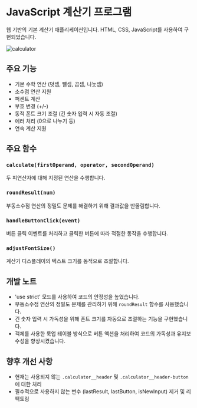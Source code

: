 # JavaScript 계산기 프로그램

웹 기반의 기본 계산기 애플리케이션입니다.
HTML, CSS, JavaScript를 사용하여 구현되었습니다.

![calculator](https://github.com/user-attachments/assets/af58765d-88fc-461e-a2ae-4eceb8021ae0)

## 주요 기능

- 기본 수학 연산 (덧셈, 뺄셈, 곱셈, 나눗셈)
- 소수점 연산 지원
- 퍼센트 계산
- 부호 변경 (+/-)
- 동적 폰트 크기 조절 (긴 숫자 입력 시 자동 조절)
- 에러 처리 (0으로 나누기 등)
- 연속 계산 지원

## 주요 함수

### `calculate(firstOperand, operator, secondOperand)`
두 피연산자에 대해 지정된 연산을 수행합니다.

### `roundResult(num)`
부동소수점 연산의 정밀도 문제를 해결하기 위해 결과값을 반올림합니다.

### `handleButtonClick(event)`
버튼 클릭 이벤트를 처리하고 클릭한 버튼에 따라 적절한 동작을 수행합니다.

### `adjustFontSize()`
계산기 디스플레이의 텍스트 크기를 동적으로 조절합니다.

## 개발 노트

- 'use strict' 모드를 사용하여 코드의 안정성을 높였습니다.
- 부동소수점 연산의 정밀도 문제를 관리하기 위해 `roundResult` 함수를 사용했습니다.
- 긴 숫자 입력 시 가독성을 위해 폰트 크기를 자동으로 조절하는 기능을 구현했습니다.
- 객체를 사용한 룩업 테이블 방식으로 버튼 액션을 처리하여 코드의 가독성과 유지보수성을 향상시켰습니다.

## 향후 개선 사항

- 현재는 사용되지 않는 `.calculator__header` 및 `.calculator__header-button`에 대한 처리
- 필수적으로 사용하지 않는 변수 (lastResult, lastButton, isNewInput) 제거 및 리팩토링
